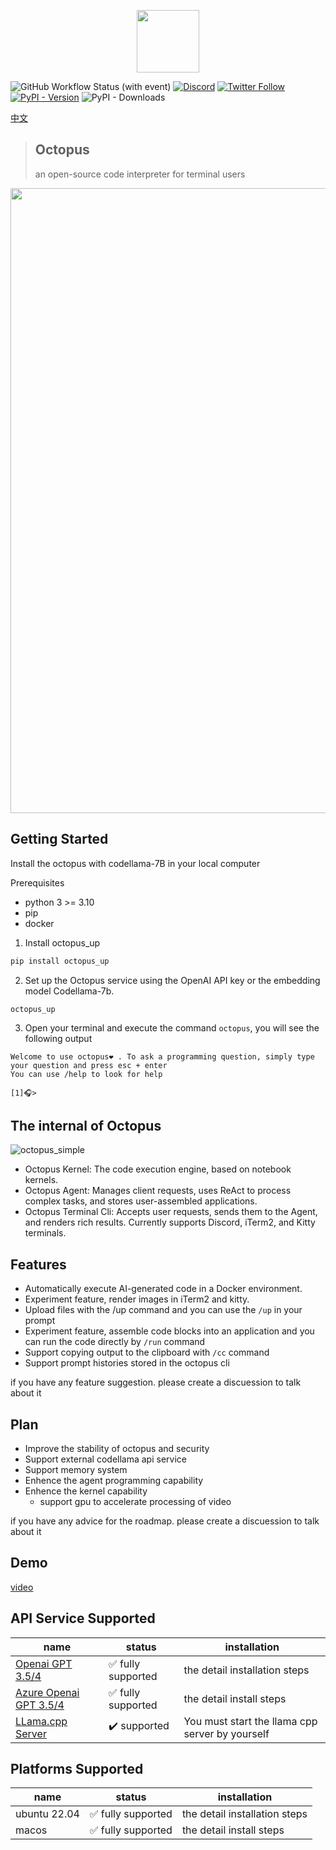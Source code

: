 <p align="center">
<img width="100px" src="https://github.com/dbpunk-labs/octopus/assets/8623385/6c60cb2b-415f-4979-9dc2-b8ce1958e17a" align="center"/>

![GitHub Workflow Status (with event)](https://img.shields.io/github/actions/workflow/status/dbpunk-labs/octopus/ci.yml?branch=main&style=flat-square)
[![Discord](https://badgen.net/badge/icon/discord?icon=discord&label)](https://discord.gg/UjSHsjaz66)
[![Twitter Follow](https://img.shields.io/twitter/follow/OCopilot7817?style=flat-square)](https://twitter.com/OCopilot7817)
[![PyPI - Version](https://img.shields.io/pypi/v/octopus_chat)](https://pypi.org/project/octopus-chat/)
![PyPI - Downloads](https://img.shields.io/pypi/dd/octopus_chat)

[中文](./README_zh_cn.md)

> ## Octopus
> an open-source code interpreter for terminal users

<p align="center">
<img width="1000px" src="https://github.com/dbpunk-labs/octopus/assets/8623385/3ccb2d00-7231-4014-9dc5-f7f3e487c8a2" align="center"/>


## Getting Started

Install the octopus with codellama-7B in your local computer

Prerequisites

* python 3 >= 3.10
* pip
* docker

1. Install octopus_up

```bash
pip install octopus_up
```

2. Set up the Octopus service using the OpenAI API key or the embedding model Codellama-7b.

```
octopus_up
```

3. Open your terminal and execute the command `octopus`, you will see the following output

```
Welcome to use octopus❤️ . To ask a programming question, simply type your question and press esc + enter
You can use /help to look for help

[1]🎧>
```

## The internal of Octopus

![octopus_simple](https://github.com/dbpunk-labs/octopus/assets/8623385/e5bfb3fb-74a5-4c60-8842-a81ee54fcb9d)

* Octopus Kernel: The code execution engine, based on notebook kernels.
* Octopus Agent: Manages client requests, uses ReAct to process complex tasks, and stores user-assembled applications.
* Octopus Terminal Cli: Accepts user requests, sends them to the Agent, and renders rich results. Currently supports Discord, iTerm2, and Kitty terminals.


## Features

* Automatically execute AI-generated code in a Docker environment.
* Experiment feature, render images in iTerm2 and kitty.
* Upload files with the /up command and you can use the `/up` in your prompt
* Experiment feature, assemble code blocks into an application and you can run the code directly by `/run` command
* Support copying output to the clipboard with `/cc` command
* Support prompt histories stored in the octopus cli

if you have any feature suggestion. please create a discuession to talk about it

## Plan

* Improve the stability of octopus and security
* Support external codellama api service
* Support memory system
* Enhence the agent programming capability
* Enhence the kernel capability
    * support gpu to accelerate processing of video

if you have any advice for the roadmap. please create a discuession to talk about it

## Demo

[video](https://github.com/dbpunk-labs/octopus/assets/8623385/bea76119-a705-4ae1-907d-cb4e0a0c18a5)


## API Service Supported

|name|status| installation|
|----|----------------|---|
|[Openai GPT 3.5/4](https://openai.com/product#made-for-developers) | ✅ fully supported|the detail installation steps|
|[Azure Openai GPT 3.5/4](https://azure.microsoft.com/en-us/products/ai-services/openai-service) |  ✅ fully supported|the detail install steps|
|[LLama.cpp Server](https://github.com/ggerganov/llama.cpp/tree/master/examples/server) | ✔️  supported| You must start the llama cpp server by yourself|

## Platforms Supported

|name|status| installation|
|----|----------------|---|
|ubuntu 22.04 | ✅ fully supported|the detail installation steps|
|macos |  ✅ fully supported|the detail install steps|

